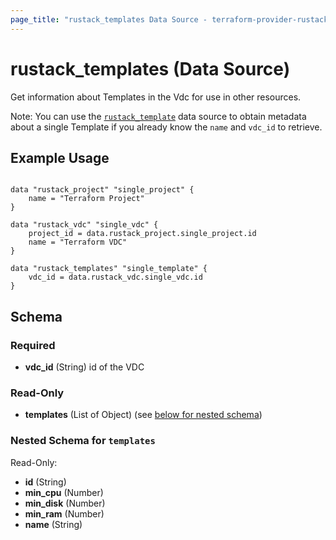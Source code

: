 ```yaml
---
page_title: "rustack_templates Data Source - terraform-provider-rustack"
---
```

# rustack_templates (Data Source)

Get information about Templates in the Vdc for use in other resources.

Note: You can use the [`rustack_template`](template) data source to obtain metadata
about a single Template if you already know the `name` and `vdc_id` to retrieve.


## Example Usage

```hcl

data "rustack_project" "single_project" {
    name = "Terraform Project"
}

data "rustack_vdc" "single_vdc" {
    project_id = data.rustack_project.single_project.id
    name = "Terraform VDC"
}

data "rustack_templates" "single_template" {
    vdc_id = data.rustack_vdc.single_vdc.id
}

```

## Schema

### Required

- **vdc_id** (String) id of the VDC

### Read-Only

- **templates** (List of Object) (see [below for nested schema](#nestedatt--templates))

<a id="nestedatt--templates"></a>
### Nested Schema for `templates`

Read-Only:

- **id** (String)
- **min_cpu** (Number)
- **min_disk** (Number)
- **min_ram** (Number)
- **name** (String)
